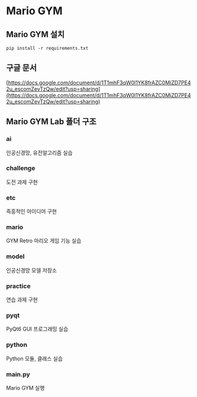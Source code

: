 # Mario GYM

## Mario GYM 설치
```
pip install -r requirements.txt
```

## 구글 문서
[https://docs.google.com/document/d/1T1mhF3qW0l1YK8frAZC0MiZD7PE42u_escomZevTzQw/edit?usp=sharing](https://docs.google.com/document/d/1T1mhF3qW0l1YK8frAZC0MiZD7PE42u_escomZevTzQw/edit?usp=sharing)

## Mario GYM Lab 폴더 구조

### ai

인공신경망, 유전알고리즘 실습

### challenge

도전 과제 구현

### etc

즉흥적인 아이디어 구현

### mario

GYM Retro 마리오 게임 기능 실습

### model

인공신경망 모델 저장소

### practice

연습 과제 구현

### pyqt

PyQt6 GUI 프로그래밍 실습

### python

Python 모듈, 클래스 실습

### main.py

Mario GYM 실행
